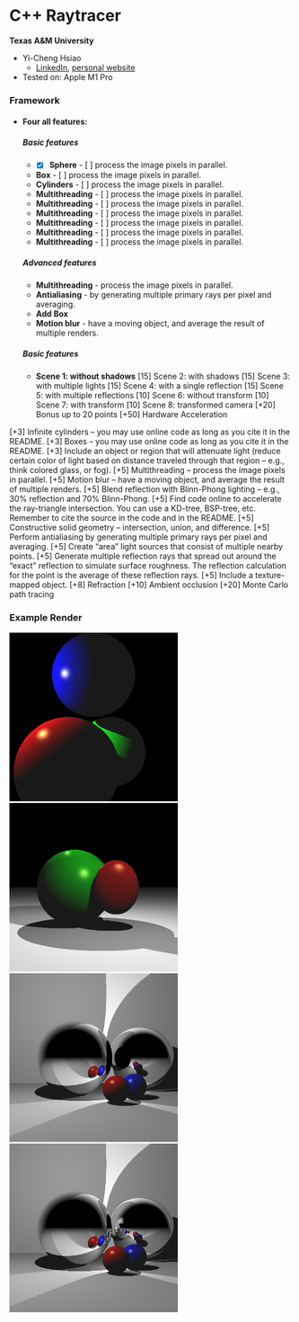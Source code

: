 # C++ Raytracer

**Texas A&M University**

* Yi-Cheng Hsiao
  * [LinkedIn](https://yicheng.tw/), [personal website](https://www.linkedin.com/in/yi-cheng-hsiao/)
* Tested on: Apple M1 Pro
  
### Framework
* #### Four all features:
  ##### Basic features
  *    - [x] **Sphere**  - [ ] process the image pixels in parallel.  
  *    **Box** - [ ] process the image pixels in parallel.  
  *    **Cylinders** - [ ] process the image pixels in parallel.  
  *    **Multithreading** - [ ] process the image pixels in parallel.  
  *    **Multithreading** - [ ] process the image pixels in parallel.  
  *    **Multithreading** - [ ] process the image pixels in parallel.  
  *    **Multithreading** - [ ] process the image pixels in parallel.  
  *    **Multithreading** - [ ] process the image pixels in parallel.  
  *    **Multithreading** - [ ] process the image pixels in parallel.  
  ##### Advanced features
  *    **Multithreading** - process the image pixels in parallel.  
  *    **Antialiasing** -  by generating multiple primary rays per pixel and averaging.
  *    **Add Box** 
  *    **Motion blur** - have a moving object, and average the result of multiple renders.
  ##### Basic features
  *    **Scene 1: without shadows**
[15] Scene 2: with shadows
[15] Scene 3: with multiple lights
[15] Scene 4: with a single reflection
[15] Scene 5: with multiple reflections
[10] Scene 6: without transform
[10] Scene 7: with transform
[10] Scene 8: transformed camera
[+20] Bonus up to 20 points
[+50] Hardware Acceleration

[+3] Infinite cylinders – you may use online code as long as you cite it in the README.
[+3] Boxes – you may use online code as long as you cite it in the README.
[+3] Include an object or region that will attenuate light (reduce certain color of light based on distance traveled through that region – e.g., think colored glass, or fog).
[+5] Multithreading – process the image pixels in parallel.
[+5] Motion blur – have a moving object, and average the result of multiple renders.
[+5] Blend reflection with Blinn-Phong lighting – e.g., 30% reflection and 70% Blinn-Phong.
[+5] Find code online to accelerate the ray-triangle intersection. You can use a KD-tree, BSP-tree, etc. Remember to cite the source in the code and in the README.
[+5] Constructive solid geometry – intersection, union, and difference.
[+5] Perform antialiasing by generating multiple primary rays per pixel and averaging.
[+5] Create “area” light sources that consist of multiple nearby points.
[+5] Generate multiple reflection rays that spread out around the “exact” reflection to simulate surface roughness. The reflection calculation for the point is the average of these reflection rays.
[+5] Include a texture-mapped object.
[+8] Refraction
[+10] Ambient occlusion
[+20] Monte Carlo path tracing

###
### Example Render
<img src="images/0.jpg" alt="Example Render" width="300"/>
<img src="images/1.jpg" alt="Example Render" width="300"/>
<img src="images/2.jpg" alt="Example Render" width="300"/>
<img src="images/3.jpg" alt="Example Render" width="300"/>